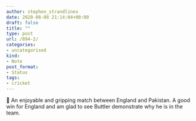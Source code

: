 ```yaml
---
author: stephen_strandlines
date: 2020-08-08 21:14:04+00:00
draft: false
title: ""
type: post
url: /894-2/
categories:
- uncategorised
kind:
- Note
post_format:
- Status
tags:
- cricket
---
```


🏏 An enjoyable and gripping match between England and Pakistan. A good win for England and am glad to see Buttler demonstrate why he is in the team.
